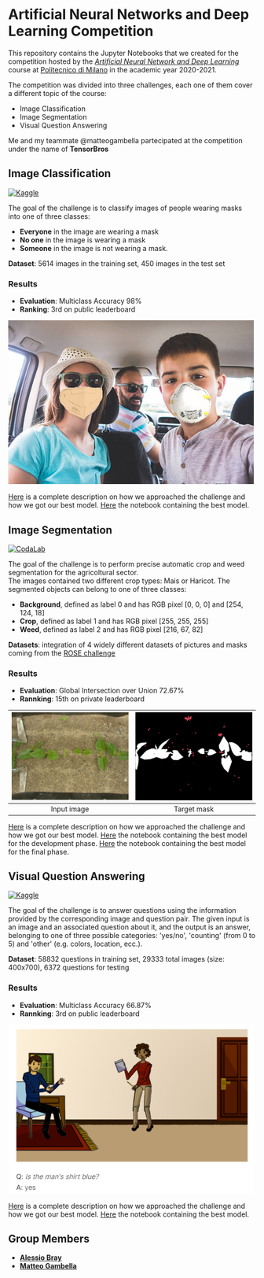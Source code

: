 # Artificial Neural Networks and Deep Learning Competition

This repository contains the Jupyter Notebooks that we created for the competition hosted by the [*Artificial Neural Network and Deep Learning*](http://chrome.ws.dei.polimi.it/index.php?title=Artificial_Neural_Networks_and_Deep_Learning) course at [Politecnico di Milano](https://www.polimi.it/) in the academic year 2020-2021.

The competition was divided into three challenges, each one of them cover a different topic of the course:
- Image Classification
- Image Segmentation
- Visual Question Answering

Me and my teammate @matteogambella partecipated at the competition under the name of **TensorBros**

## Image Classification
[![Kaggle](https://img.shields.io/badge/open-kaggle-blue)](https://www.kaggle.com/c/artificial-neural-networks-and-deep-learning-2020/overview)

The goal of the challenge is to classify images of people wearing masks into one of three classes:
- **Everyone** in the image are wearing a mask
- **No one** in the image is wearing a mask
- **Someone** in the image is not wearing a mask.

**Dataset**: 5614 images in the training set, 450 images in the test set

### Results

- **Evaluation**: Multiclass Accuracy 98%
- **Ranking**: 3rd on public leaderboard

<img src="img/challenge1.jpg" width="500"/>

[Here](https://github.com/AlessioBray/Artificial-Neural-Networks-and-Deep-Learning-course-challenge/blob/main/Challenge%201/Challenge_1_report.pdf) is a complete description on how we approached the challenge and how we got our best model. [Here](https://github.com/AlessioBray/Artificial-Neural-Networks-and-Deep-Learning-course-challenge/blob/main/Challenge%201/TensorBros_Challenge_1.ipynb) the notebook containing the best model.

## Image Segmentation
[![CodaLab](https://img.shields.io/badge/open-CodaLab-green)](https://competitions.codalab.org/competitions/27176)

The goal of the challenge is to perform precise automatic crop and weed segmentation for the agricoltural sector.\
The images contained two different crop types: Mais or Haricot.
The segmented objects can belong to one of three classes:
- **Background**, defined as label 0 and has RGB pixel [0, 0, 0] and [254, 124, 18]
- **Crop**, defined as label 1 and has RGB pixel [255, 255, 255]
- **Weed**, defined as label 2 and has RGB pixel [216, 67, 82]

**Datasets**: integration of 4 widely different datasets of pictures and masks coming from the [ROSE challenge](http://challenge-rose.fr/en/home/)

### Results

- **Evaluation**: Global Intersection over Union 72.67%
- **Rannking**: 15th on private leaderboard

| <img src="img/challenge2.jpg" width="400"/> | <img src="img/challenge2_mask.jpg" width="400"/> |
|:---:|:---:| 
| Input image | Target mask |

[Here](https://github.com/AlessioBray/Artificial-Neural-Networks-and-Deep-Learning-course-challenge/blob/main/Challenge%202/Challenge_2_report.pdf) is a complete description on how we approached the challenge and how we got our best model. [Here](https://github.com/AlessioBray/Artificial-Neural-Networks-and-Deep-Learning-course-challenge/blob/main/Challenge%202/TensorBros_Challenge_2.ipynb) the notebook containing the best model for the development phase. [Here](https://github.com/AlessioBray/Artificial-Neural-Networks-and-Deep-Learning-course-challenge/blob/main/Challenge%202/TensorBros_Challenge_2_NEW_DATA.ipynb) the notebook containing the best model for the final phase. 

## Visual Question Answering
[![Kaggle](https://img.shields.io/badge/open-kaggle-blue)](https://www.kaggle.com/c/anndl-2020-vqa/overview)

The goal of the challenge is to answer questions using the information provided by the corresponding image and question pair. The given input is an image and an associated question about it, and the output is an answer, belonging to one of three possible categories: 'yes/no', 'counting' (from 0 to 5) and 'other' (e.g. colors, location, ecc.).

**Dataset**: 58832 questions in training set, 29333 total images (size: 400x700), 6372 questions for testing

### Results

- **Evaluation**: Multiclass Accuracy 66.87%
- **Rannking**: 3rd on public leaderboard

<img src="img/challenge3.jpg" width="500"/>

[Here](https://github.com/AlessioBray/Artificial-Neural-Networks-and-Deep-Learning-course-challenge/blob/main/Challenge%203/Challenge_3_report.pdf) is a complete description on how we approached the challenge and how we got our best model. [Here](https://github.com/AlessioBray/Artificial-Neural-Networks-and-Deep-Learning-course-challenge/blob/main/Challenge%203/TensorBros_Challenge_3.ipynb) the notebook containing the best model.

## Group Members
- [__Alessio Bray__](https://github.com/AlessioBray)
- [__Matteo Gambella__](https://github.com/matteogambella)

